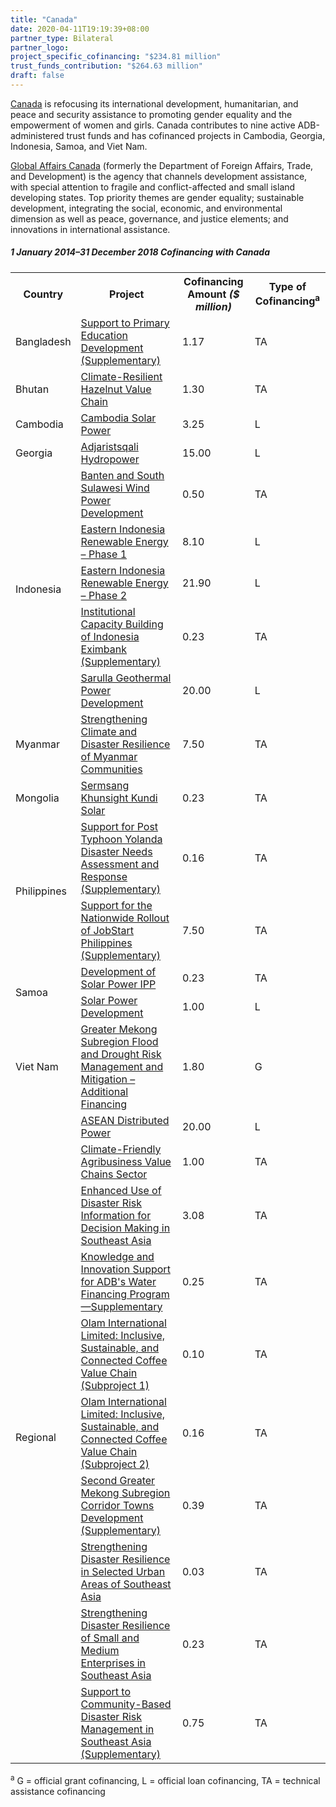 ```yaml
---
title: "Canada"
date: 2020-04-11T19:19:39+08:00
partner_type: Bilateral
partner_logo:
project_specific_cofinancing: "$234.81 million"
trust_funds_contribution: "$264.63 million"
draft: false
---
```


<a href="https://www.adb.org/publications/canada-fact-sheet" target="_blank">Canada</a> is refocusing its international development, humanitarian, and peace and security assistance to promoting gender equality and the empowerment of women and girls. Canada contributes to nine active ADB-administered trust funds and has cofinanced projects in Cambodia, Georgia, Indonesia, Samoa, and Viet Nam.

<a href="https://www.international.gc.ca/gac-amc/index.aspx?lang=eng" target="_blank">Global Affairs Canada</a> (formerly the Department of Foreign Affairs, Trade, and Development) is the agency that channels development assistance, with special attention to fragile and conflict-affected and small island developing states. Top priority themes are gender equality; sustainable development, integrating the social, economic, and environmental dimension as well as peace, governance, and justice elements; and innovations in international assistance.

##### _1 January 2014–31 December 2018_ Cofinancing with Canada

<table class="table table-striped table-bordered">
<tr>
    <th>Country</th>
    <th>Project</th>
    <th>Cofinancing Amount <em>($ million)</em></th>
    <th>Type of Cofinancing<sup>a</sup></th>
</tr>
<tr>
<td>Bangladesh</td>
<td><a
href="https://www.adb.org/projects/42122-015/main" target="_blank">Support
to Primary Education Development (Supplementary)</a></td>
<td>1.17 </td>
<td>TA</td>

</tr>
<tr>
<td>Bhutan</td>
<td><a
href="https://www.adb.org/projects/49280-001/main" target="_blank">Climate-Resilient
Hazelnut Value Chain</a></td>
<td>1.30 </td>
<td>TA</td>

</tr>
<tr>
<td>Cambodia</td>
<td><a
href="https://www.adb.org/projects/50248-001/main" target="_blank">Cambodia
Solar Power</a></td>
<td>3.25 </td>
<td>L</td>

</tr>
<tr>
<td>Georgia</td>
<td><a
href="https://www.adb.org/projects/47919-014/main" target="_blank">Adjaristsqali
Hydropower</a></td>
<td>15.00 </td>
<td>L</td>

</tr>
<tr>
<td rowspan="5">Indonesia</td>
<td><a
href="https://www.adb.org/projects/50052-001/main" target="_blank">Banten
and South Sulawesi Wind Power Development</a></td>
<td>0.50 </td>
<td>TA</td>

</tr>
<tr>
<td><a
href="https://www.adb.org/projects/51209-001/main" target="_blank">Eastern
Indonesia Renewable Energy – Phase 1</a></td>
<td>8.10 </td>
<td>L</td>

</tr>
<tr>
<td><a
href="https://www.adb.org/projects/51209-002/main" target="_blank">Eastern
Indonesia Renewable Energy – Phase 2</a></td>
<td>21.90 </td>
<td>L</td>

</tr>
<tr>
<td><a
href="https://www.adb.org/projects/44133-012/main" target="_blank">Institutional
Capacity Building of Indonesia Eximbank (Supplementary)</a></td>
<td>0.23 </td>
<td>TA</td>

</tr>
<tr>
<td><a
href="https://www.adb.org/projects/42916-014/main" target="_blank">Sarulla
Geothermal Power Development</a></td>
<td>20.00 </td>
<td>L</td>

</tr>
<tr>
<td>Myanmar</td>
<td><a
href="https://www.adb.org/projects/50403-001/main" target="_blank">Strengthening
Climate and Disaster Resilience of Myanmar Communities</a></td>
<td>7.50 </td>
<td>TA</td>

</tr>
<tr>
<td>Mongolia</td>
<td><a
href="https://www.adb.org/projects/52127-002/main" target="_blank">Sermsang
Khunsight Kundi Solar</a></td>
<td>0.23 </td>
<td>TA</td>

</tr>
<tr>
<td rowspan="2">Philippines</td>
<td><a
href="https://www.adb.org/projects/47336-001/main" target="_blank">Support for Post Typhoon Yolanda Disaster Needs Assessment and Response (Supplementary)</a></td>
<td>0.16 </td>
<td>TA</td>

</tr>
<tr>
<td><a
href="https://www.adb.org/projects/49117-001/main" target="_blank">Support
for the Nationwide Rollout of JobStart Philippines (Supplementary)</a></td>
<td>7.50 </td>
<td>TA</td>

</tr>
<tr>
<td rowspan="2">Samoa</td>
<td><a
href="https://www.adb.org/projects/49338-001/main" target="_blank">Development
of Solar Power IPP</a></td>
<td>0.23 </td>
<td>TA</td>

</tr>
<tr>
<td><a
href="https://www.adb.org/projects/49339-001/main" target="_blank">Solar
Power Development</a></td>
<td>1.00 </td>
<td>L</td>

</tr>
<tr>
<td>Viet Nam</td>
<td><a
href="https://www.adb.org/projects/40190-023/main" target="_blank">Greater
Mekong Subregion Flood and Drought Risk Management and Mitigation –
Additional Financing</a></td>
<td>1.80 </td>
<td>G</td>

</tr>
<tr>
<td rowspan="10">Regional</td>
<td><a
href="https://www.adb.org/projects/50410-001/main" target="_blank">ASEAN Distributed Power</a></td>
<td>20.00 </td>
<td>L</td>

</tr>
<tr>
<td><a
href="https://www.adb.org/projects/48409-001/main" target="_blank">Climate-Friendly
Agribusiness Value Chains Sector</a></td>
<td>1.00 </td>
<td>TA</td>

</tr>
<tr>
<td><a
href="https://www.adb.org/projects/48264-001/main" target="_blank">Enhanced
Use of Disaster Risk Information for Decision Making in Southeast Asia</a></td>
<td>3.08 </td>
<td>TA</td>

</tr>
<tr>
<td><a
href="https://www.adb.org/projects/42384-012/main" target="_blank">Knowledge
and Innovation Support for ADB's Water Financing Program—Supplementary</a></td>
<td>0.25 </td>
<td>TA</td>

</tr>
<tr>
<td><a
href="https://www.adb.org/projects/51139-003/main" target="_blank">Olam
International Limited: Inclusive, Sustainable, and Connected Coffee Value
Chain (Subproject 1)</a></td>
<td>0.10 </td>
<td>TA</td>

</tr>
<tr>
<td><a
href="https://www.adb.org/projects/51139-004/main" target="_blank">Olam
International Limited: Inclusive, Sustainable, and Connected Coffee Value
Chain (Subproject 2)</a></td>
<td>0.16 </td>
<td>TA</td>

</tr>
<tr>
<td><a
href="https://www.adb.org/projects/46443-001/main" target="_blank">Second
Greater Mekong Subregion Corridor Towns Development (Supplementary)</a></td>
<td>0.39 </td>
<td>TA</td>

</tr>
<tr>
<td><a
href="https://www.adb.org/projects/48426-001/main" target="_blank">Strengthening
Disaster Resilience in Selected Urban Areas of Southeast Asia</a></td>
<td>0.03 </td>
<td>TA</td>

</tr>
<tr>
<td><a
href="https://www.adb.org/projects/48436-001/main" target="_blank">Strengthening
Disaster Resilience of Small and Medium Enterprises in Southeast Asia</a></td>
<td>0.23 </td>
<td>TA</td>

</tr>
<tr>
<td><a
href="https://www.adb.org/projects/47228-001/main" target="_blank">Support
to Community-Based Disaster Risk Management in Southeast Asia (Supplementary)</a></td>
<td>0.75 </td>
<td>TA</td>

</tr>
</table>
<p class="dr-footnote"><sup>a</sup> G = official grant cofinancing, L = official loan cofinancing, TA = technical assistance cofinancing</p>
